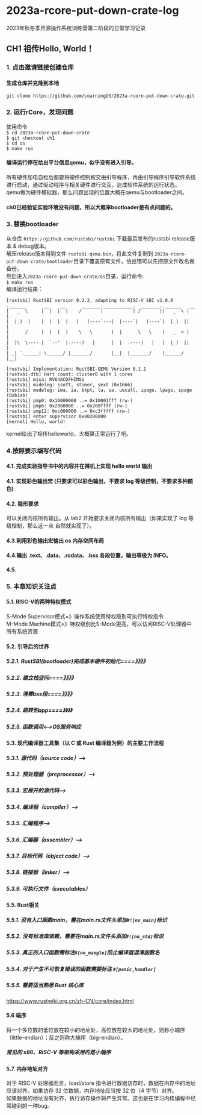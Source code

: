 # 2023a-rcore-put-down-crate-log
2023年秋冬季开源操作系统训练营第二阶段的日常学习记录

## CH1 祖传Hello, World！  

### 1. 点击邀请链接创建仓库
#### 生成仓库并克隆到本地
``git clone https://github.com/LearningOS/2023a-rcore-put-down-crate.git``
### 2. 运行rCore，发现问题
使用命令  
``$ cd 2023a-rcore-put-down-crate``  
``$ git checkout ch1``  
``$ cd os``  
``$ make run``  
#### 编译运行停在给出平台信息qemu，似乎没有进入引导。  
所有硬件加电自检后都要将硬件控制权交由引导程序，再由引导程序引导软件系统进行启动，通过驱动程序与相关硬件进行交互，达成软件系统的运行状态。  
qemu做为硬件模拟器，那么问题出现的位置大概在qemu与bootloader之间。  
#### ch0已经验证实验环境没有问题，所以大概率bootloader是有点问题的。

### 3. 替换bootloader
从仓库
``https://github.com/rustsbi/rustsbi``
下载最后发布的rustsbi release版本 & debug版本。  
解压release版本得到文件 ``rustsbi-qemu.bin``，将此文件复制到
``2023a-rcore-put-down-crate/bootloader``目录下覆盖原有文件，怕出错可以先把原文件改名做备份。  
然后进入``2023a-rcore-put-down-crate/os``目录，运行命令:  
``$ make run``  
编译运行结果：
````
[rustsbi] RustSBI version 0.2.2, adapting to RISC-V SBI v1.0.0
.______       __    __      _______.___________.  _______..______   __
|   _  \     |  |  |  |    /       |           | /       ||   _  \ |  |
|  |_)  |    |  |  |  |   |   (----`---|  |----`|   (----`|  |_)  ||  |
|      /     |  |  |  |    \   \       |  |      \   \    |   _  < |  |
|  |\  \----.|  `--'  |.----)   |      |  |  .----)   |   |  |_)  ||  |
| _| `._____| \______/ |_______/       |__|  |_______/    |______/ |__|

[rustsbi] Implementation: RustSBI-QEMU Version 0.1.1
[rustsbi-dtb] Hart count: cluster0 with 1 cores
[rustsbi] misa: RV64ACDFHIMSU
[rustsbi] mideleg: ssoft, stimer, sext (0x1666)
[rustsbi] medeleg: ima, ia, bkpt, la, sa, uecall, ipage, lpage, spage (0xb1ab)
[rustsbi] pmp0: 0x10000000 ..= 0x10001fff (rw-)
[rustsbi] pmp6: 0x2000000 ..= 0x200ffff (rw-)
[rustsbi] pmp12: 0xc000000 ..= 0xc3fffff (rw-)
[rustsbi] enter supervisor 0x80200000
[kernel] Hello, world!
````
kernel给出了祖传helloworld，大概算正常运行了吧。

### 4.按照要示编写代码
#### 4.1. 完成实验指导书中的内容并在裸机上实现 hello world 输出
#### 4.1. 实现彩色输出宏 (只要求可以彩色输出，不要求 log 等级控制，不要求多种颜色)
#### 4.2. 隐形要求
可以关闭内核所有输出。从 lab2 开始要求关闭内核所有输出（如果实现了 log 等级控制，那么这一点
自然就实现了）。
#### 4.3.利用彩色输出宏输出 os 内存空间布局
#### 4.4.输出 .text、.data、.rodata、.bss 各段位置，输出等级为 INFO。
#### 4.5.

### 5. 本章知识关注点
#### 5.1. RISC-V的两种特权模式
S-Mode Supervisor模式=》操作系统使用特权级别可执行特权指令  
M-Mode Machine模式=》特权级别比S-Mode更高，可以访问RISC-V处理器中所有系统资源
#### 5.2. 引导后的世界
##### 5.2.1. RustSBI(bootloader)完成基本硬件初始化====》》》》  
##### 5.2.2. 建立栈空间====》》》》  
##### 5.2.3. 清零bss段====》》》》  
##### 5.2.4. 跳转到app====》》》》  
##### 5.2.5. 函数调用<-->OS服务响应

#### 5.3. 现代编译器工具集（以 C 或 Rust 编译器为例）的主要工作流程

##### 5.3.1. 源代码（source code）–> 
##### 5.3.2. 预处理器（preprocessor）–> 
##### 5.3.3. 宏展开的源代码–> 
##### 5.3.4. 编译器（compiler）–> 
##### 5.3.5. 汇编程序–> 
##### 5.3.6. 汇编器（assembler）–> 
##### 5.3.7. 目标代码（object code）–> 
##### 5.3.8. 链接器（linker）–> 
##### 5.3.9. 可执行文件（executables）

#### 5.5. Rust相关
##### 5.5.1. 没有入口函数main，需在main.rs文件头添加``#![no_main]``标识
##### 5.5.2. 没有标准库依赖，需要在main.rs文件头添加``#![no_std]``标识
##### 5.5.3. 真正的入口函数需标注``#[no_mangle]``防止编译器混淆函数名
##### 5.5.4. 对于产生不可恢复错误的函数需要标注 ``#[panic_handler]``
##### 5.5.5. 需要适当熟悉 Rust 核心库
https://www.rustwiki.org.cn/zh-CN/core/index.html

#### 5.6 端序
将一个多位数的低位放在较小的地址处，高位放在较大的地址处，则称小端序（little-endian）；反之则称大端序（big-endian）。  
##### 常见的 x86、RISC-V 等架构采用的是小端序

#### 5.7. 内存地址对齐
对于 RISC-V 处理器而言，load/store 指令进行数据访存时，数据在内存中的地址应该对齐。如果访存 32 位数据，内存地址应当按 32 位（4 字节）对齐。  
如果数据的地址没有对齐，执行访存操作将产生异常。这也是在学习内核编程中经常碰到的一种bug。